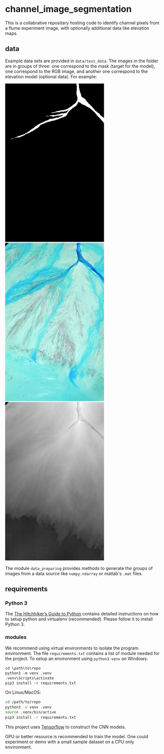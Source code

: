 # channel_image_segmentation

This is a collabrative repositary hosting code to identify channel pixels from a flume experiment image, with optionally additional data like elevation maps. 

## data

Example data sets are provided in `data/test_data`. The images in the folder are in groups of three: one correspond to the mask (target for the model), one correspond to the RGB image, and another one correspond to the elevation model (optional data). For example:

![mask](data/test_data/part_0_batch_0_num_0_mask.png)
![image](data/test_data/part_0_batch_0_num_0_image.png)
![elevation](data/test_data/part_0_batch_0_num_0_elevation.png)

The module ``data_preparing`` provides methods to generate the groups of images from a data source like ``numpy.ndarray`` or matlab's ``.mat`` files.

## requirements

### Python 3

The [The Hitchhiker’s Guide to Python](https://docs.python-guide.org/) contains 
detailed instructions on how to setup python and virtualenv (recommended). Please follow it to install Python 3.

### modules

We recommend using virtual environments to isolate the program environment. The file `requirements.txt` contains a list of module needed for the project. To setup an environment using ``python3-venv`` on Windows:

```terminal
cd \path\to\repo
python3 -m venv .venv
.venv\Scripts\activate
pip3 install -r requirements.txt
```

On Linux/MacOS:

```bash
cd /path/to/repo
python3 -m venv .venv
source .venv/bin/active
pip3 install -r requirements.txt
```

This project uses [Tensorflow](https://www.tensorflow.org/) to construct the CNN models. 

GPU or better resource is recommended to train the model. One could experiment or demo with a small sample dataset on a CPU only environment.
